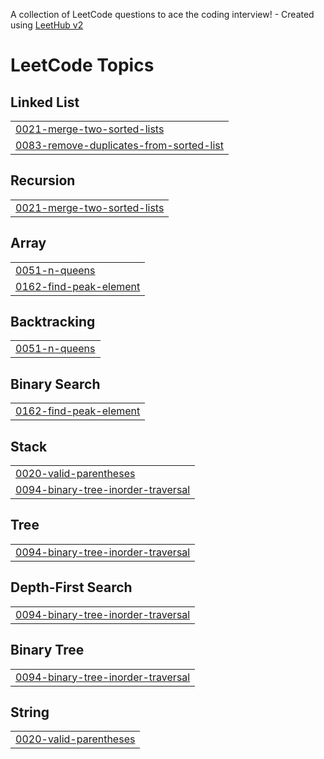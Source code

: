 A collection of LeetCode questions to ace the coding interview! - Created using [LeetHub v2](https://github.com/arunbhardwaj/LeetHub-2.0)
<!---LeetCode Topics Start-->
# LeetCode Topics
## Linked List
|  |
| ------- |
| [0021-merge-two-sorted-lists](https://github.com/umasagar-shivanadhula/Leet-Code/tree/master/0021-merge-two-sorted-lists) |
| [0083-remove-duplicates-from-sorted-list](https://github.com/umasagar-shivanadhula/Leet-Code/tree/master/0083-remove-duplicates-from-sorted-list) |
## Recursion
|  |
| ------- |
| [0021-merge-two-sorted-lists](https://github.com/umasagar-shivanadhula/Leet-Code/tree/master/0021-merge-two-sorted-lists) |
## Array
|  |
| ------- |
| [0051-n-queens](https://github.com/umasagar-shivanadhula/Leet-Code/tree/master/0051-n-queens) |
| [0162-find-peak-element](https://github.com/umasagar-shivanadhula/Leet-Code/tree/master/0162-find-peak-element) |
## Backtracking
|  |
| ------- |
| [0051-n-queens](https://github.com/umasagar-shivanadhula/Leet-Code/tree/master/0051-n-queens) |
## Binary Search
|  |
| ------- |
| [0162-find-peak-element](https://github.com/umasagar-shivanadhula/Leet-Code/tree/master/0162-find-peak-element) |
## Stack
|  |
| ------- |
| [0020-valid-parentheses](https://github.com/umasagar-shivanadhula/Leet-Code/tree/master/0020-valid-parentheses) |
| [0094-binary-tree-inorder-traversal](https://github.com/umasagar-shivanadhula/Leet-Code/tree/master/0094-binary-tree-inorder-traversal) |
## Tree
|  |
| ------- |
| [0094-binary-tree-inorder-traversal](https://github.com/umasagar-shivanadhula/Leet-Code/tree/master/0094-binary-tree-inorder-traversal) |
## Depth-First Search
|  |
| ------- |
| [0094-binary-tree-inorder-traversal](https://github.com/umasagar-shivanadhula/Leet-Code/tree/master/0094-binary-tree-inorder-traversal) |
## Binary Tree
|  |
| ------- |
| [0094-binary-tree-inorder-traversal](https://github.com/umasagar-shivanadhula/Leet-Code/tree/master/0094-binary-tree-inorder-traversal) |
## String
|  |
| ------- |
| [0020-valid-parentheses](https://github.com/umasagar-shivanadhula/Leet-Code/tree/master/0020-valid-parentheses) |
<!---LeetCode Topics End-->